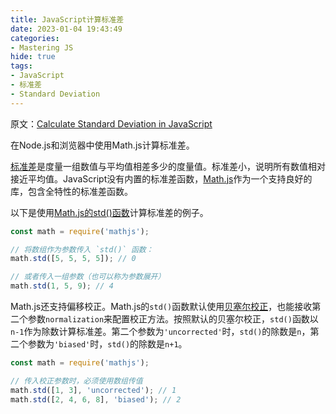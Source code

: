 ```yaml
---
title: JavaScript计算标准差
date: 2023-01-04 19:43:49
categories:
- Mastering JS
hide: true
tags:
- JavaScript
- 标准差
- Standard Deviation
---
```


原文：[Calculate Standard Deviation in JavaScript](https://masteringjs.io/tutorials/fundamentals/stddev)

在Node.js和浏览器中使用Math.js计算标准差。

<!-- more -->

[标准差](https://en.wikipedia.org/wiki/Standard_deviation)是度量一组数值与平均值相差多少的度量值。标准差小，说明所有数值相对接近平均值。JavaScript没有内置的标准差函数，[Math.js](https://www.npmjs.com/package/mathjs)作为一个支持良好的库，包含全特性的标准差函数。

以下是使用[Math.js的std()函数](https://mathjs.org/docs/reference/functions/std.html)计算标准差的例子。

```javascript
const math = require('mathjs');

// 将数组作为参数传入 `std()` 函数：
math.std([5, 5, 5, 5]); // 0

// 或者传入一组参数（也可以称为参数展开）
math.std(1, 5, 9); // 4
```

Math.js还支持偏移校正。Math.js的`std()`函数默认使用[贝塞尔校正](https://en.wikipedia.org/wiki/Bessel%27s_correction)，也能接收第二个参数`normalization`来配置校正方法。按照默认的贝塞尔校正，`std()`函数以`n-1`作为除数计算标准差。第二个参数为`'uncorrected'`时，`std()`的除数是`n`，第二个参数为`'biased'`时，`std()`的除数是`n+1`。

```javascript
const math = require('mathjs');

// 传入校正参数时，必须使用数组传值
math.std([1, 3], 'uncorrected'); // 1
math.std([2, 4, 6, 8], 'biased'); // 2
```
